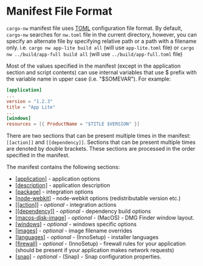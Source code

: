 # Manifest File Format

`cargo-nw` manifest file uses [TOML](https://toml.io/) configuration file format.  By default, `cargo-nw` searches for `nw.toml` file in the current directory, however, you can specify an alternate file by specifying relative path or a path with a filename only. i.e. `cargo nw app-lite build all` (will use `app-lite.toml` file) or `cargo nw ../build/app-full build all` (will use `../build/app-full.toml` file)

Most of the values specified in the manifest (except in the application section and script contents) can use internal variables that use $ prefix with the variable name in upper case (i.e. "$SOMEVAR"). For example:

```toml
[application]
...
version = "1.2.3"
title = "App Lite"
...
[windows]
resources = [{ ProductName = "$TITLE $VERSION" }]
```

There are two sections that can be present multiple times in the manifest: `[[action]]` and `[[dependency]]`. Sections that can be present multiple times are denoted by double brackets.  These sections are processed in the order specified in the manifest.

The manifest contains the following sections:

- [[application]](./manifest/application.md) - application options
- [[description]](./manifest/description.md) - application description
- [[package]](./manifest/package.md) - integration options
- [[node-webkit]](./manifest/node-webkit.md) - node-webkit options (redistributable version etc.)
- [[[action]]](./manifest/action.md) - *optional* - integration actions
- [[[dependency]]](./manifest/dependency.md) - *optional* - dependency build options
- [[macos-disk-image]](./manifest/macos-disk-image.md) - *optional* - (MacOS) - DMG Finder window layout.
- [[windows]](./manifest/windows.md) - *optional* - windows specific options
- [[images]](./manifest/images.md) - *optional* - image filename overrides
- [[languages]](./manifest/languages.md) - *optional* - (InnoSetup) - installer languages
- [[firewall]](./manifest/firewall.md) - *optional* - (InnoSetup) - firewall rules for your application (should be present if your application makes network requests)
- [[snap]](./manifest/snap.md) - *optional* - (Snap) - Snap configuration properties.